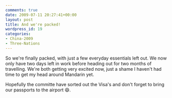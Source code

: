 ```yaml
---
comments: true
date: 2009-07-11 20:27:41+00:00
layout: post
title: And we're packed!
wordpress_id: 19
categories:
- China-2009
- Three-Nations
---
```


So we're finally packed, with just a few everyday essentials left out. We now only have two days left in
work before heading out for two months of travelling. We're both getting very excited now, just a shame I
haven't had time to get my head around Mandarin yet.

Hopefully the committe have sorted out the Visa's and don't forget to bring our passports to the airport
:smile:.
